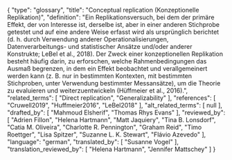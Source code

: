 {
    "type": "glossary",
    "title": "Conceptual replication (Konzeptionelle Replikation)",
    "definition": "Ein Replikationsversuch, bei dem der primäre Effekt, der von Interesse ist, derselbe ist, aber in einer anderen Stichprobe getestet und auf eine andere Weise erfasst wird als ursprünglich berichtet (d. h. durch Verwendung anderer Operationalisierungen, Datenverarbeitungs- und statistischer Ansätze und/oder anderer Konstrukte; LeBel et al., 2018). Der Zweck einer konzeptionellen Replikation besteht häufig darin, zu erforschen, welche Rahmenbedingungen das Ausmaß begrenzen, in dem ein Effekt beobachtet und verallgemeinert werden kann (z. B. nur in bestimmten Kontexten, mit bestimmten Stichproben, unter Verwendung bestimmter Messansätze), um die Theorie zu evaluieren und weiterzuentwickeln (Hüffmeier et al., 2016).",
    "related_terms": [
        "Direct replication",
        "Generalizability"
    ],
    "references": [
        "Cruwell2019",
        "Huffmeier2016",
        "LeBel2018"
    ],
    "alt_related_terms": [
        null
    ],
    "drafted_by": [
        "Mahmoud Elsherif",
        "Thomas Rhys Evans"
    ],
    "reviewed_by": [
        "Adrien Fillon",
        "Helena Hartmann",
        "Matt Jaquiery",
        "Tina B. Lonsdorf",
        "Catia M. Oliveira",
        "Charlotte R. Pennington",
        "Graham Reid",
        "Timo Roettger",
        "Lisa Spitzer",
        "Suzanne L. K. Stewart",
        "Flávio Azevedo"
    ],
    "language": "german",
    "translated_by": [
        "Susanne Vogel"
    ],
    "translation_reviewed_by": [
        "Helena Hartmann",
        "Jennifer Mattschey"
    ]
}